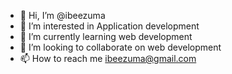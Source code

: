 - 👋 Hi, I’m @ibeezuma
- 👀 I’m interested in Application development
- 🌱 I’m currently learning web development
- 💞️ I’m looking to collaborate on web development
- 📫 How to reach me ibeezuma@gmail.com

<!---
ibeezuma/ibeezuma is a ✨ special ✨ repository because its `README.md` (this file) appears on your GitHub profile.
You can click the Preview link to take a look at your changes.
--->
